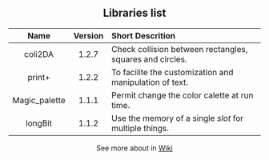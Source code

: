 <div align="center">
	<h2><b>Libraries list</b></h2>
</div>

| Name          | Version | Short Descrition |
| :-:           | :-: | :-- |
| coli2DA       | 1.2.7 | Check collision between rectangles, squares and circles. |
| print+        | 1.2.2 | To facilite the customization and manipulation of text.  |
| Magic_palette | 1.1.1 | Permit change the color calette at run time.             |
| longBit       | 1.1.2 | Use the memory of a single *slot* for multiple things.   |

<div align="center">
	<p>
		See more about in 
		<a href="https://github.com/duckafire/TinyLibrary/wiki">Wiki</a>
	</p>
</div>